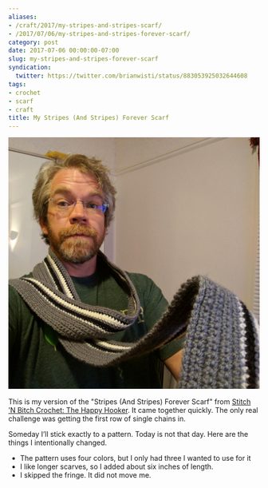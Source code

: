 ```yaml
---
aliases:
- /craft/2017/my-stripes-and-stripes-scarf/
- /2017/07/06/my-stripes-and-stripes-forever-scarf/
category: post
date: 2017-07-06 00:00:00-07:00
slug: my-stripes-and-stripes-forever-scarf
syndication:
  twitter: https://twitter.com/brianwisti/status/883053925032644608
tags:
- crochet
- scarf
- craft
title: My Stripes (And Stripes) Forever Scarf
---
```


![attachments/img/2017/cover-2017-07-06.jpg](../../../attachments/img/2017/cover-2017-07-06.jpg)

This is my version of the "Stripes (And Stripes) Forever Scarf" from [Stitch ’N Bitch Crochet: The Happy Hooker](https://www.goodreads.com/book/show/57512.Stitch_n_Bitch_Crochet). It came together quickly. The only real challenge was getting the first row of single chains in.

Someday I’ll stick exactly to a pattern. Today is not that day. Here are the things I intentionally changed.

* The pattern uses four colors, but I only had three I wanted to use for it
* I like longer scarves, so I added about six inches of length.
* I skipped the fringe. It did not move me.
